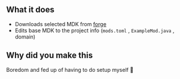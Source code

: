 ## What it does
- Downloads selected MDK from [forge](https://files.minecraftforge.net)
- Edits base MDK to the project info (`mods.toml` , `ExampleMod.java` , domain)

## Why did you make this
Boredom and fed up of having to do setup myself 😬
